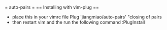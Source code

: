 
= auto-pairs =
== Installing with vim-plug ==
* place this in your vimrc file
	Plug 'jiangmiao/auto-pairs' "closing of pairs
* then restart vim and the run the following command
	:PlugInstall
